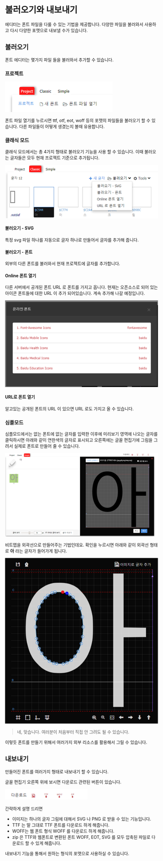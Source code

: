 # 불러오기와 내보내기

에디터는  폰트 파일을 다룰 수 있는 기법을 제공합니다.  다양한 파일을 불러와서 사용하고 다시 다양한 포맷으로 내보낼 수가 있습니다. 

## 불러오기

폰트 에디터는 몇가지 파일 들을 불러와서 추가할 수 있습니다.

### 프로젝트

![](/assets/import-font.png)

폰트 파일 열기를 누르시면  ttf, otf, eot, woff 등의 포맷의 파일들을 불러오기 할 수 있습니다.  다른 파일들이 어떻게 생겼는지 볼때 유용합니다.

### 클래식 모드

클래식 모드에서는  총 4가지 형태로 불러오기 기능을 사용 할 수 있습니다.  이때 불러오는 글자들은 모두 현재 프로젝트 기준으로 추가됩니다.

![](/assets/import-glyph.png)

#### 불러오기 - SVG

특정 svg 파일 하나를 자동으로 글자 하나로 만들어서 글자를 추가해 줍니다.

#### 불러오기 - 폰트

외부의 다른 폰트를 불러와서  현재 프로젝트에 글자를 추가합니다.

#### Online 폰트 열기

다른 서버에서 공개된 폰트 URL 로  폰트를 가지고 옵니다.  현재는 오픈소스로 되어 있는 아이콘 폰트들에 대한 URL 이 추가 되어있습니다.  계속 추가해 나갈 예정입니다.

![](/assets/import-online-font.png)

#### URL로 폰트 열기

알고있는 공개된 폰트의 URL 이 있으면 URL 로도 가지고 올 수 있습니다.

### 심플모드

심플모드에서는 없는 폰트에 없는 글자를 입력한 이후에  미리보기 영역에 나오는 글자를 클릭하시면  아래와 같이 연한색의 글자로 표시되고 오른쪽에는 글꼴 편집기에 그림을 그려서 실제로 폰트로 만들어 줄 수 있습니다.

![](/assets/import-bitmap.png)

비트맵을  외곽선으로 만들어주는 기법인데요.   확인을 누르시면 아래와 같이 외곽선 형태로  **아**  라는 글자가 들어가게 됩니다.

![](/assets/draw-outline.png)

> 네, 맞습니다. 여러분이 처음부터 직접 안 그려도 될 수 있습니다.

이렇듯 폰트를 만들기 위해서 여러가지 외부 리소스를 활용해서 그릴 수 있습니다.

## 내보내기

만들어진 폰트를 여러가지 형태로 내보내기 할 수 있습니다.

글꼴 편집기 오른쪽 위에 보시면 다운로드 관련된 버튼이 있습니다.

![](/assets/download.png)

간략하게 설명 드리면

* 이미지는  하나의 글자 그림에 대해서 SVG 나 PNG 로 받을 수 있는 기능입니다. 
* TTF 는  말 그대로 TTF 폰트를 다운로드 하게 해줍니다. 
* WOFF는 웹 폰트 형식 WOFF 를 다운로드 하게 해줍니다.
* zip 은  TTF와  웹폰트로 변환된 폰트  WOFF, EOT, SVG  를 모두 압축된 파일로 다운로드 할 수 있게 해줍니다. 

내보내기 기능을 통해서 원하는 형식의 포맷으로 사용하실 수 있습니다.

